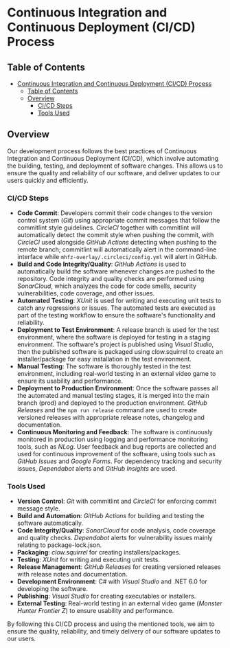 # Continuous Integration and Continuous Deployment (CI/CD) Process

## Table of Contents

- [Continuous Integration and Continuous Deployment (CI/CD) Process](#continuous-integration-and-continuous-deployment-cicd-process)
  - [Table of Contents](#table-of-contents)
  - [Overview](#overview)
    - [CI/CD Steps](#cicd-steps)
    - [Tools Used](#tools-used)

## Overview

Our development process follows the best practices of Continuous Integration and Continuous Deployment (CI/CD), which involve automating the building, testing, and deployment of software changes. This allows us to ensure the quality and reliability of our software, and deliver updates to our users quickly and efficiently.

### CI/CD Steps

- **Code Commit**: Developers commit their code changes to the version control system (*Git*) using appropriate commit messages that follow the commitlint style guidelines. *CircleCI* together with commitlint will automatically detect the commit style when pushing the commit, with *CircleCI* used alongside *GitHub Actions* detecting when pushing to the remote branch; commitlint will automatically alert in the command-line interface while `mhfz-overlay/.circleci/config.yml` will alert in GitHub.
- **Build and Code Integrity/Quality**: *GitHub Actions* is used to automatically build the software whenever changes are pushed to the repository. Code integrity and quality checks are performed using *SonarCloud*, which analyzes the code for code smells, security vulnerabilities, code coverage, and other issues.
- **Automated Testing**: *XUnit* is used for writing and executing unit tests to catch any regressions or issues. The automated tests are executed as part of the testing workflow to ensure the software's functionality and reliability.
- **Deployment to Test Environment**: A release branch is used for the test environment, where the software is deployed for testing in a staging environment. The software's project is published using *Visual Studio*, then the published software is packaged using clow.squirrel to create an installer/package for easy installation in the test environment.
- **Manual Testing**: The software is thoroughly tested in the test environment, including real-world testing in an external video game to ensure its usability and performance.
- **Deployment to Production Environment**: Once the software passes all the automated and manual testing stages, it is merged into the main branch (prod) and deployed to the production environment. *GitHub Releases* and the `npm run release` command are used to create versioned releases with appropriate release notes, changelog and documentation.
- **Continuous Monitoring and Feedback**: The software is continuously monitored in production using logging and performance monitoring tools, such as *NLog*. User feedback and bug reports are collected and used for continuous improvement of the software, using tools such as *GitHub Issues* and *Google Forms*. For dependency tracking and security issues, *Dependabot* alerts and *GitHub Insights* are used.

### Tools Used

- **Version Control**: *Git* with commitlint and *CircleCI* for enforcing commit message style.
- **Build and Automation**: *GitHub Actions* for building and testing the software automatically.
- **Code Integrity/Quality**: *SonarCloud* for code analysis, code coverage and quality checks. *Dependabot* alerts for vulnerability issues mainly relating to package-lock.json.
- **Packaging**: *clow.squirrel* for creating installers/packages.
- **Testing**: *XUnit* for writing and executing unit tests.
- **Release Management**: *GitHub Releases* for creating versioned releases with release notes and documentation.
- **Development Environment**: C# with *Visual Studio* and .NET 6.0 for developing the software.
- **Publishing**: *Visual Studio* for creating executables or installers.
- **External Testing**: Real-world testing in an external video game (*Monster Hunter Frontier Z*) to ensure usability and performance.

By following this CI/CD process and using the mentioned tools, we aim to ensure the quality, reliability, and timely delivery of our software updates to our users.
